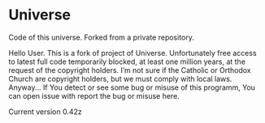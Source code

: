 # Universe
Code of this universe. 
Forked from a private repository.

Hello User.
This is a fork of project of Universe.  Unfortunately free access to latest full code temporarily blocked, at least one million years, at the request of the copyright holders. I’m not sure if the Catholic or Orthodox Church are copyright holders, but we must comply with local laws.
Anyway... If You detect or see some bug or misuse of this programm, You can open issue with report the bug or misuse here.

Current version 0.42z
